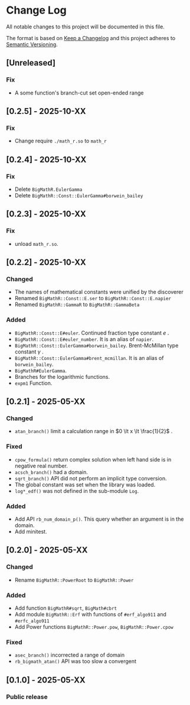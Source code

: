 # Change Log


All notable changes to this project will be documented in this file.

The format is based on [Keep a Changelog](http://keepachangelog.com/en/1.0.0/) and this project adheres to [Semantic Versioning](http://semver.org/spec/v2.0.0.html).

## [Unreleased]

### Fix

- A some function's branch-cut set open-ended range

## [0.2.5] - 2025-10-XX

### Fix
- Change require `./math_r.so` to `math_r`

## [0.2.4] - 2025-10-XX

### Fix
- Delete `BigMathR.EulerGamma`
- Delete `BigMathR::Const::EulerGamma#borwein_bailey`

## [0.2.3] - 2025-10-XX

### Fix
- unload `math_r.so`.

## [0.2.2] - 2025-10-XX

### Changed
- The names of mathematical constants were unified by the discoverer
- Renamed `BigMathR::Const::E.ser` to `BigMathR::Const::E.napier`
- Renamed `BigMathR::GammaR` to `BigMathR::GammaBeta`

### Added
- `BigMathR::Const::E#euler`. Continued fraction type constant $e$ .
- `BigMathR::Const::E#euler_number`. It is an alias of `napier`.
- `BigMathR::Const::EulerGamma#borwein_bailey`. Brent-McMillan type constant $\gamma$ .
- `BigMathR::Const::EulerGamma#brent_mcmillan`. It is an alias of `borwein_bailey`.
- `BigMathR#EulerGamma`.
- Branches for the logarithmic functions.
- `expm1` Function.

## [0.2.1] - 2025-05-XX

### Changed
- `atan_branch()` limit a calculation range in $0 \lt x \lt \frac{1}{2}$ .

### Fixed
- `cpow_formula()` return complex solution when left hand side is in negative real number.
- `acsch_branch()` had a domain.
- `sqrt_branch()` API did not perform an implicit type conversion.
- The global constant was set when the library was loaded.
- `log*_edf()` was not defined in the sub-module `Log`.

### Added
- Add API `rb_num_domain_p()`. This query whether an argument is in the domain.
- Add minitest.

## [0.2.0] - 2025-05-XX

### Changed
- Rename `BigMathR::PowerRoot` to `BigMathR::Power`

### Added
- Add function `BigMathR#sqrt`, `BigMath#cbrt`
- Add module `BigMathR::Erf` with functions of  `#erf_algo911` and `#erfc_algo911`
- Add Power functions `BigMathR::Power.pow`, `BigMathR::Power.cpow`

### Fixed
- `asec_branch()` incorrected a range of domain
- `rb_bigmath_atan()` API was too slow a convergent

## [0.1.0] - 2025-05-XX

### Public release
